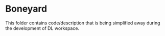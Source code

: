 # Boneyard

This folder contains code/description that is being simplified away during the development of DL workspace.
